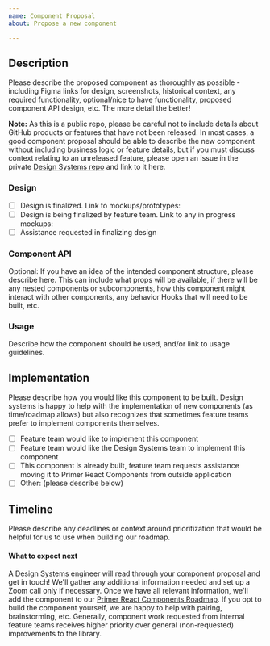 ```yaml
---
name: Component Proposal
about: Propose a new component

---
```


## Description
Please describe the proposed component as thoroughly as possible - including Figma links for design, screenshots, historical context, any required functionality, optional/nice to have functionality, proposed component API design, etc. The more detail the better!

**Note:** As this is a public repo, please be careful not to include details about GitHub products or features that have not been released. In most cases, a good component proposal should be able to describe the new component without including business logic or feature details, but if you must discuss context relating to an unreleased feature, please open an issue in the private [Design Systems repo](https://github.com/github/design-systems/issues/new/choose) and link to it here.

### Design
- [ ] Design is finalized. Link to mockups/prototypes:
- [ ] Design is being finalized by feature team. Link to any in progress mockups:
- [ ] Assistance requested in finalizing design

### Component API
Optional: If you have an idea of the intended component structure, please describe here. This can include what props will be available, if there will be any nested components or subcomponents, how this component might interact with other components, any behavior Hooks that will need to be built, etc.

### Usage
Describe how the component should be used, and/or link to usage guidelines.

## Implementation
Please describe how you would like this component to be built. Design systems is happy to help with the implementation of new components (as time/roadmap allows) but also recognizes that sometimes feature teams prefer to implement components themselves.

- [ ] Feature team would like to implement this component
- [ ] Feature team would like the Design Systems team to implement this component
- [ ] This component is already built, feature team requests assistance moving it to Primer React Components from outside application
- [ ] Other: (please describe below)

## Timeline

Please describe any deadlines or context around prioritization that would be helpful for us to use when building our roadmap.


#### What to expect next
A Design Systems engineer will read through your component proposal and get in touch! We'll gather any additional information needed and set up a Zoom call only if necessary. Once we have all relevant information, we'll add the component to our [Primer React Components Roadmap](https://github.com/primer/components/projects/3). If you opt to build the component yourself, we are happy to help with pairing, brainstorming, etc. Generally, component work requested from internal feature teams receives higher priority over general (non-requested) improvements to the library.
